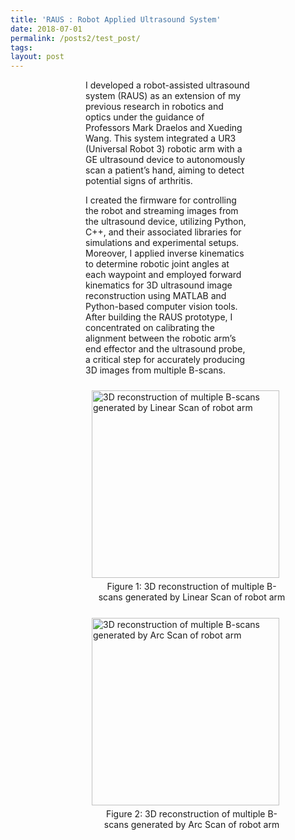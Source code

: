 ```yaml
---
title: 'RAUS : Robot Applied Ultrasound System'
date: 2018-07-01
permalink: /posts2/test_post/
tags:
layout: post
---
```


<div style="margin-left: 120px; margin-right: 120px;">

  I developed a robot-assisted ultrasound system (RAUS) as an extension of my previous research in robotics and optics under the guidance of Professors Mark Draelos and Xueding Wang. This system integrated a UR3 (Universal Robot 3) robotic arm with a GE ultrasound device to autonomously scan a patient’s hand, aiming to detect potential signs of arthritis. 
  

  
  I created the firmware for controlling the robot and streaming images from the ultrasound device, utilizing Python, C++, and their associated libraries for simulations and experimental setups. Moreover, I applied inverse kinematics to determine robotic joint angles at each waypoint and employed forward kinematics for 3D ultrasound image reconstruction using MATLAB and Python-based computer vision tools. After building the RAUS prototype, I concentrated on calibrating the alignment between the robotic arm’s end effector and the ultrasound probe, a critical step for accurately producing 3D images from multiple B-scans.

  <div>
    <figure style="display: inline-block; width: 320px; margin: 10px; vertical-align: top;">
        <img src="https://kyoungmokoo.github.io/images/RAUS_image1.png" alt="3D reconstruction of multiple B-scans generated by Linear Scan of robot arm" style="width: 300px;">
        <figcaption style="text-align: center; padding: 5px;">Figure 1: 3D reconstruction of multiple B-scans generated by Linear Scan of robot arm</figcaption>
      </figure>
      <figure style="display: inline-block; width: 320px; margin: 10px; vertical-align: top;">
        <img src="https://kyoungmokoo.github.io/images/RAUS_image2.png" alt="3D reconstruction of multiple B-scans generated by Arc Scan of robot arm" style="width: 300px;">
        <figcaption style="text-align: center; padding: 5px;">Figure 2: 3D reconstruction of multiple B-scans generated by Arc Scan of robot arm</figcaption>
      </figure>
  </div>
</div>